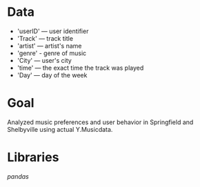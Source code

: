 # Data
- 'userID' — user identifier
- 'Track' — track title
- 'artist' — artist's name
- 'genre' - genre of music
- 'City' — user's city
- 'time' — the exact time the track was played
- 'Day' — day of the week

# Goal
Analyzed music preferences and user behavior in Springfield and Shelbyville using actual Y.Musicdata.

# Libraries
*pandas*
